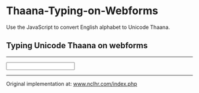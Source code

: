 # Thaana-Typing-on-Webforms
Use the JavaScript to convert English alphabet to Unicode Thaana. 

Typing Unicode Thaana on webforms
---------------------------------

<script>
// used to convert english alphabet to unicode thaana
function toThaana() {
	var englishUnicode = [104,83,110,114,98,76,107,119,118,109,102,100,116,108,103,78,115,68,122,84,121,112,106,99,88,72,75,74,82,67,66,77,89,90,87,71,81,86,97,65,105,73,117,85,101,69,111,79,113,70];
  var typedStr = document.getElementById("typedText").value;
	var convertedStr = "";
	for(var i=0; i < typedStr.length; i++ )
	{
		var n = typedStr.charCodeAt(i), uniChar; 
		if((n>96 && n<123) || (n>64 && n<91) || n==70){
			switch(n){
				case 70:    // special char
						uniChar = String.fromCharCode(65010);
						break;
				default:
						n= englishUnicode.indexOf(n);
						uniChar = String.fromCharCode(n + 1920);
			}
		}else{
			uniChar = String.fromCharCode(n);			
		}		
		convertedStr = convertedStr.concat(uniChar);
	}
	document.getElementById("typedText").value; = convertedStr;
}
</script>

--------------------------------------------------------------

<input type="textbox" id="typedText" onkeypress="toThaana();" />

--------------------------------------------------------------
Original implementation at: www.nclhr.com/index.php
